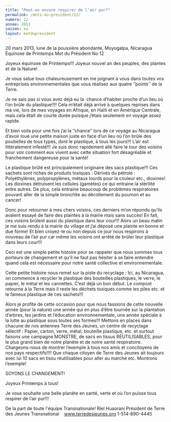 ```yaml
---
title: "Peut-on encore respirer de l'air pur?"
permalink: /mots-du-president/12/
numero: 12
annee: 2013
saison: xx
layout: motdupresident
---
```

20 mars 2013, lune de la poussière abondante, Moyogalpa, Nicaragua
Équinoxe de Printemps
Mot du Président No 12

Joyeux équinoxe de Printemps!!! Joyeux nouvel an des peuples, des plantes et de la Nature!

Je vous salue tous chaleureusement en me joignant à vous dans toutes vos entreprises environnementales que vous réalisez aux quatre ‘’points’’ de la Terre.

Je ne sais pas si vous avez déjà eu la  chance d’habiter proche d’un lieu où l’on brûle du plastique!!!! Cela m’était déjà arrivé à quelques reprises dans ma vie, lors de mes voyages en Afrique, en Haïti et en Amérique Centrale, mais cela était de courte durée puisque j’étais seulement en voyage assez rapide.

Et bien voila pour une fois j’ai la ‘’chance’’ lors de ce voyage au Nicaragua d’avoir loué une petite maison juste en face d’un lieu où l’on brûle des poubelles de tous types, dont le plastique, à tous les jours!!! L’air est littéralement infesté!!! Je suis donc rapidement allé faire le tour des voisins pour voir comment eux vivent avec cette situation fort désagréable et franchement dangereuse pour la santé!

Le plastique brûlé est principalement originaire des sacs plastique!!! Ces sachets sont riches de produits toxiques : Dérivés du pétrole : Polyéthylènes, polypropylènes, métaux lourds pour la couleur etc., dioxines! Les dioxines détruisent les cellules (gamètes) ce qui entraine la stérilité entre autres. De plus, cela entraine beaucoup de problèmes respiratoires pouvant aller de la simple bronchite au décollement du poumon et au cancer!

Donc pour retourner à mes chers voisins, ces derniers m’on répondu qu’ils avaient essayé de faire des plaintes à la mairie mais sans succès! En fait, ces voisins brûlent aussi du plastique dans leur cour!!! Alors un beau matin je me suis rendu à la mairie du village et j’ai déposé une plainte en bonne et due forme! Et bien croyez-le ou non depuis ce jour nous respirons à nouveau de l’air pur car même les voisins ont arrêté de brûler leur plastique dans leurs cour!!!

Ceci est une simple petite histoire pour se rappeler que nous sommes tous porteurs de changement et qu’il ne faut pas hésiter à se faire entendre quand cela est nécessaire pour notre santé collective et environnementale.

Cette petite histoire nous remet sur la piste du recyclage : Ici, au Nicaragua, on commence à recycler le plastique des bouteilles plastiques, le verre, le papier, le métal et les cannettes. C’est déjà un bon début. Le compost retourne à la Terre mais il reste les déchets toxiques comme les piles etc. et le fameux plastique de ces sachets!!!

Alors je profite de cette occasion pour que nous fassions de cette nouvelle année (pour la nature) une année qui en plus d’être tournée sur la plantation d’arbres, les jardins et l’éducation environnementale, une année spéciale à la lutte au plastique sous toutes ses formes!!! Mettons en places dans chacune de nos antennes Terre des Jeunes, un centre de recyclage sélectif : Papier, carton, verre, métal, bouteille plastique, etc. et surtout faisons une campagne MONSTRE, de sacs en tissus RÉUTILISABLES, pour le plus grand bien de notre planète et de notre santé respiratoire. Chargeons-nous de montrer l’exemple à tous nos amis et concitoyens de nos pays respectifs!!!! Que chaque citoyen de Terre des Jeunes ait toujours avec lui 10 sacs en tissu réutilisables pour aller au marché etc. Montrons l’exemple!

SOYONS LE CHANGEMENT!

Joyeux Printemps à tous!

Je vous souhaite une belle planète en santé, verte et où l’on puisse tous respirer de l’air pur!!!

De la part de toute l'équipe Transnationale!
Riel Huaorani
Président de Terre des Jeunes Transnational    www.terredesjeunes.org
1-514-890-4445
